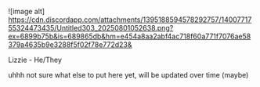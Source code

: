 ![image alt] https://cdn.discordapp.com/attachments/1395188594578292757/1400771755324473435/Untitled303_20250801052638.png?ex=6899b75b&is=689865db&hm=e454a8aa2abf4ac718f60a771f7076ae58379a4635b9e3288f5f02f78e772d23&

Lizzie - He/They

uhhh not sure what else to put here yet, will be updated over time (maybe)
